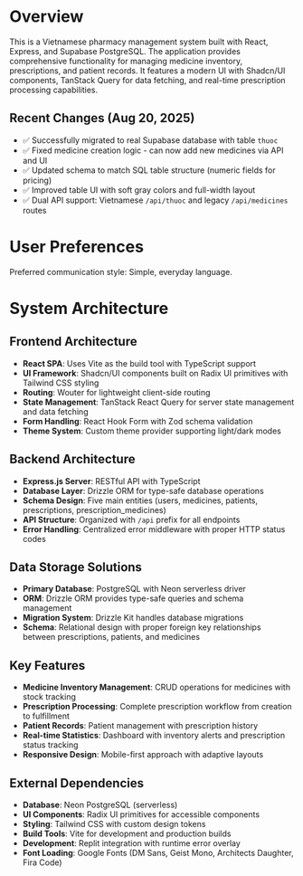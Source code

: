 # Overview

This is a Vietnamese pharmacy management system built with React, Express, and Supabase PostgreSQL. The application provides comprehensive functionality for managing medicine inventory, prescriptions, and patient records. It features a modern UI with Shadcn/UI components, TanStack Query for data fetching, and real-time prescription processing capabilities.

## Recent Changes (Aug 20, 2025)
- ✅ Successfully migrated to real Supabase database with table `thuoc`
- ✅ Fixed medicine creation logic - can now add new medicines via API and UI
- ✅ Updated schema to match SQL table structure (numeric fields for pricing)
- ✅ Improved table UI with soft gray colors and full-width layout
- ✅ Dual API support: Vietnamese `/api/thuoc` and legacy `/api/medicines` routes

# User Preferences

Preferred communication style: Simple, everyday language.

# System Architecture

## Frontend Architecture
- **React SPA**: Uses Vite as the build tool with TypeScript support
- **UI Framework**: Shadcn/UI components built on Radix UI primitives with Tailwind CSS styling
- **Routing**: Wouter for lightweight client-side routing
- **State Management**: TanStack React Query for server state management and data fetching
- **Form Handling**: React Hook Form with Zod schema validation
- **Theme System**: Custom theme provider supporting light/dark modes

## Backend Architecture
- **Express.js Server**: RESTful API with TypeScript
- **Database Layer**: Drizzle ORM for type-safe database operations
- **Schema Design**: Five main entities (users, medicines, patients, prescriptions, prescription_medicines)
- **API Structure**: Organized with `/api` prefix for all endpoints
- **Error Handling**: Centralized error middleware with proper HTTP status codes

## Data Storage Solutions
- **Primary Database**: PostgreSQL with Neon serverless driver
- **ORM**: Drizzle ORM provides type-safe queries and schema management
- **Migration System**: Drizzle Kit handles database migrations
- **Schema**: Relational design with proper foreign key relationships between prescriptions, patients, and medicines

## Key Features
- **Medicine Inventory Management**: CRUD operations for medicines with stock tracking
- **Prescription Processing**: Complete prescription workflow from creation to fulfillment
- **Patient Records**: Patient management with prescription history
- **Real-time Statistics**: Dashboard with inventory alerts and prescription status tracking
- **Responsive Design**: Mobile-first approach with adaptive layouts

## External Dependencies

- **Database**: Neon PostgreSQL (serverless)
- **UI Components**: Radix UI primitives for accessible components
- **Styling**: Tailwind CSS with custom design tokens
- **Build Tools**: Vite for development and production builds
- **Development**: Replit integration with runtime error overlay
- **Font Loading**: Google Fonts (DM Sans, Geist Mono, Architects Daughter, Fira Code)